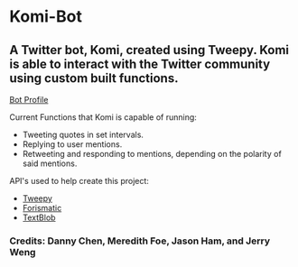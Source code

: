 # Komi-Bot

## A Twitter bot, Komi, created using Tweepy. Komi is able to interact with the Twitter community using custom built functions.

<a href = "https://twitter.com/BotKomi"> Bot Profile </a>

Current Functions that Komi is capable of running:
- Tweeting quotes in set intervals.
- Replying to user mentions.
- Retweeting and responding to mentions, depending on the polarity of said mentions.

API's used to help create this project:
- <a href = "https://www.tweepy.org/"> Tweepy </a>
- <a href = "https://www.forismatic.com/en/"> Forismatic </a>
- <a href = "https://textblob.readthedocs.io/en/dev/"> TextBlob</a>
### Credits: Danny Chen, Meredith Foe, Jason Ham, and Jerry Weng


